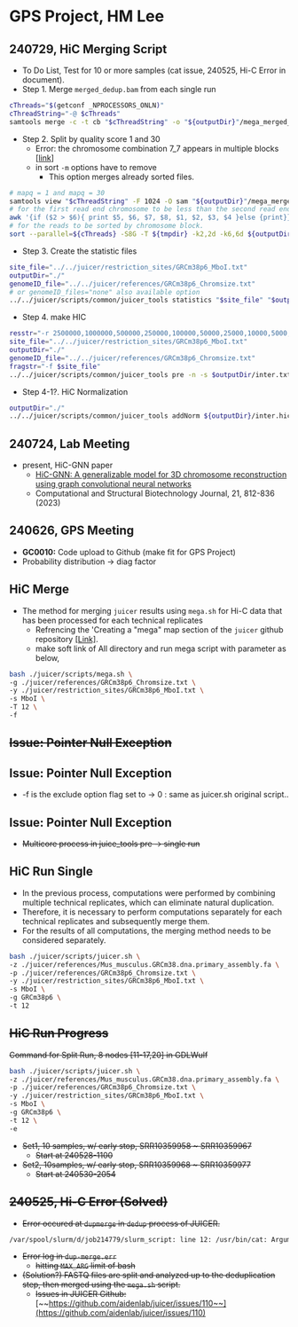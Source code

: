 # GPS Project, HM Lee

## 240729, HiC Merging Script

* To Do List, Test for 10 or more samples (cat issue, 240525, Hi-C Error in document).
* Step 1. Merge `merged_dedup.bam` from each single run

```bash
cThreads="$(getconf _NPROCESSORS_ONLN)"
cThreadString="-@ $cThreads"
samtools merge -c -t cb "$cThreadString" -o "${outputDir}"/mega_merged_dedup.bam ${bams_to_merge}
```

* Step 2. Split by quality score 1 and 30
  * Error: the chromosome combination 7\_7 appears in multiple blocks \[[link](https://groups.google.com/g/3d-genomics/c/2w1OGHo5XdM)]
  * in sort `-m` options have to remove
    * This option merges already sorted files.

```bash
# mapq = 1 and mapq = 30
samtools view "$cThreadString" -F 1024 -O sam "${outputDir}"/mega_merged_dedup.bam | awk -v mapq=1 -f "${juiceDir}"/scripts/common/sam_to_pre.awk > "${outputDir}"/merged1.txt
# for the first read end chromosome to be less than the second read end chromosome
awk '{if ($2 > $6){ print $5, $6, $7, $8, $1, $2, $3, $4 }else {print}}' "${outputDir}"/merged1.txt > "${outputDir}"/merged1.tmp.txt
# for the reads to be sorted by chromosome block.
sort --parallel=${cThreads} -S8G -T ${tmpdir} -k2,2d -k6,6d ${outputDir}/merged1.tmp.txt > ${outputDir}/merged1.sort.txt
```

* Step 3. Create the statistic files

```bash
site_file="../../juicer/restriction_sites/GRCm38p6_MboI.txt"
outputDir="./"
genomeID_file="../../juicer/references/GRCm38p6_Chromsize.txt"
# or genomeID_files="none" also available option
../../juicer/scripts/common/juicer_tools statistics "$site_file" "$outputDir"/inter.txt "$outputDir"/merged1.sort.txt "$genomeID_file"
```

* Step 4. make HIC

```bash
resstr="-r 2500000,1000000,500000,250000,100000,50000,25000,10000,5000,2000,1000,500,200,100"
site_file="../../juicer/restriction_sites/GRCm38p6_MboI.txt"
outputDir="./"
genomeID_file="../../juicer/references/GRCm38p6_Chromsize.txt"
fragstr="-f $site_file"
../../juicer/scripts/common/juicer_tools pre -n -s $outputDir/inter.txt -g $outputDir/inter_hists.m -q 1 $resstr $fragstr $outputDir/merged1.sort.txt $outputDir/inter.hic $genomeID_file
```

* Step 4-1?. HiC Normalization

```bash
outputDir="./"
../../juicer/scripts/common/juicer_tools addNorm ${outputDir}/inter.hic 
```



## 240724, Lab Meeting

* present, HiC-GNN paper&#x20;
  * [HiC-GNN: A generalizable model for 3D chromosome reconstruction using graph convolutional neural networks](https://www.sciencedirect.com/science/article/pii/S2001037022006122)
  * Computational and Structural Biotechnology Journal, 21, 812-836 (2023)

## 240626, GPS Meeting

* **GC0010:** Code upload to Github (make fit for GPS Project)
* Probability distribution -> diag factor&#x20;

## HiC Merge

* The method for merging `juicer` results using `mega.sh` for Hi-C data that has been processed for each technical replicates
  * Refrencing the 'Creating a "mega" map section of the `juicer` github repository [\[Link\]](https://github.com/aidenlab/juicer/wiki/Usage).
  * make soft link of All directory and run mega script with parameter as below,

```bash
bash ./juicer/scripts/mega.sh \
-g ./juicer/references/GRCm38p6_Chromsize.txt \
-y ./juicer/restriction_sites/GRCm38p6_MboI.txt \
-s MboI \
-T 12 \
-f
```

## ~~Issue: Pointer Null Exception~~

## Issue: Pointer Null Exception

* \-f is the exclude option flag set to -> 0 : same as juicer.sh original script..&#x20;

## Issue: Pointer Null Exception

* ~~Multicore process in juice\_tools pre -> single run~~

## HiC Run Single

* In the previous process, computations were performed by combining multiple technical replicates, which can eliminate natural duplication.&#x20;
* Therefore, it is necessary to perform computations separately for each technical replicates and subsequently merge them.&#x20;
* For the results of all computations, the merging method needs to be considered separately.

```bash
bash ./juicer/scripts/juicer.sh \
-z ./juicer/references/Mus_musculus.GRCm38.dna.primary_assembly.fa \
-p ./juicer/references/GRCm38p6_Chromsize.txt \
-y ./juicer/restriction_sites/GRCm38p6_MboI.txt \
-s MboI \
-g GRCm38p6 \
-t 12
```

## ~~HiC Run Progress~~

~~Command for Split Run, 8 nodes \[11-17,20] in GDLWulf~~

```bash
bash ./juicer/scripts/juicer.sh \
-z ./juicer/references/Mus_musculus.GRCm38.dna.primary_assembly.fa \
-p ./juicer/references/GRCm38p6_Chromsize.txt \
-y ./juicer/restriction_sites/GRCm38p6_MboI.txt \
-s MboI \
-g GRCm38p6 \
-t 12 \
-e
```

* ~~Set1, 10 samples, w/ early stop, SRR10359958 \~ SRR10359967~~
  * ~~Start at 240528-1100~~
* ~~Set2, 10samples, w/ early stop, SRR10359968 \~ SRR10359977~~
  * ~~Start at 240530-2054~~

## ~~240525, Hi-C Error (Solved)~~

* ~~Error occured at `dupmerge` in `dedup` process of JUICER.~~

```bash
/var/spool/slurm/d/job214779/slurm_script: line 12: /usr/bin/cat: Argument list too long
```

* ~~Error log in `dup-merge.err`~~
  * ~~hitting `MAX_ARG` limit of bash~~
* ~~(Solution?) FASTQ files are split and analyzed up to the deduplication step, then merged using the `mega.sh` script.~~
  * ~~Issues in JUICER Github:~~ [~~https://github.com/aidenlab/juicer/issues/110~~](https://github.com/aidenlab/juicer/issues/110)
